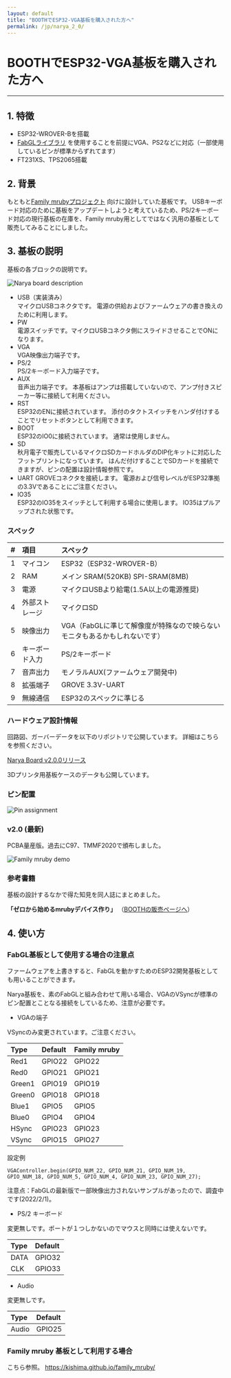 ```yaml
---
layout: default
title: "BOOTHでESP32-VGA基板を購入された方へ"
permalink: /jp/narya_2_0/
---
```


# BOOTHでESP32-VGA基板を購入された方へ

---

## 1. 特徴

* ESP32-WROVER-Bを搭載
* [FabGLライブラリ](http://www.fabglib.org/) を使用することを前提にVGA、PS2などに対応（一部使用しているピンが標準からずれてます）
* FT231XS、TPS2065搭載

## 2. 背景

もともと[Family mrubyプロジェクト](https://kishima.github.io/family_mruby/) 向けに設計していた基板です。
USBキーボード対応のために基板をアップデートしようと考えているため、PS/2キーボード対応の現行基板の在庫を、Family mruby用としてではなく汎用の基板として販売してみることにしました。

## 3. 基板の説明

基板の各ブロックの説明です。

<img src="/images/Narya2.0_org_mark.jpg" alt="Narya board description">

* USB（実装済み）  
マイクロUSBコネクタです。
電源の供給およびファームウェアの書き換えのために利用します。
* PW  
電源スイッチです。マイクロUSBコネクタ側にスライドさせることでONになります。
* VGA  
VGA映像出力端子です。
* PS/2  
PS/2キーボード入力端子です。
* AUX  
音声出力端子です。
本基板はアンプは搭載していないので、アンプ付きスピーカー等に接続して利用ください。
* RST  
ESP32のENに接続されています。
添付のタクトスイッチをハンダ付けすることでリセットボタンとして利用できます。
* BOOT  
ESP32のIO0に接続されています。
通常は使用しません。
* SD  
秋月電子で販売しているマイクロSDカードホルダのDIP化キットに対応したフットプリントになっています。
はんだ付けすることでSDカードを接続できますが、ピンの配置は設計情報参照です。
* UART
GROVEコネクタを接続します。
電源および信号レベルがESP32準拠の3.3Vであることにご注意ください。
* IO35  
ESP32のIO35をスイッチとして利用する場合に使用します。
IO35はプルアップされた状態です。

### スペック

| # | 項目 | スペック |
|:---:|:---|:---|
|1 | マイコン | ESP32（ESP32-WROVER-B） |
|2 | RAM | メイン SRAM(520KB) SPI-SRAM(8MB) |
|3 | 電源 | マイクロUSBより給電(1.5A以上の電源推奨) |
|4 | 外部ストレージ | マイクロSD |
|5 | 映像出力 | VGA（FabGLに準じて解像度が特殊なので映らないモニタもあるかもしれないです） |
|6 | キーボード入力 | PS/2キーボード |
|7 | 音声出力 | モノラルAUX(ファームウェア開発中) |
|8 | 拡張端子 | GROVE 3.3V-UART |
|9 | 無線通信 | ESP32のスペックに準じる |


### ハードウェア設計情報

回路図、ガーバーデータを以下のリポジトリで公開しています。
詳細はこちらを参照ください。

[Narya Board v2.0.0リリース](https://github.com/kishima/narya_board/releases)

3Dプリンタ用基板ケースのデータも公開しています。

### ピン配置

<img src="/images/pinconfig.png" alt="Pin assignment">

### v2.0 (最新)

PCBA量産版。過去にC97、TMMF2020で頒布しました。

<img src="/images/Narya2.0.jpg" alt="Family mruby demo">


### 参考書籍

基板の設計するなかで得た知見を同人誌にまとめました。

**「ゼロから始めるmrubyデバイス作り」** （[BOOTHの販売ページへ](https://silentworlds.booth.pm/items/1564678)）


## 4. 使い方

### FabGL基板として使用する場合の注意点

ファームウェアを上書きすると、FabGLを動かすためのESP32開発基板としても用いることができます。

Narya基板を、素のFabGLと組み合わせて用いる場合、VGAのVSyncが標準のピン配置とことなる接続をしているため、注意が必要です。

* VGAの端子

VSyncのみ変更されています。ご注意ください。

|Type|Default|Family mruby|
|:---|:------|:-----------|
|Red1  |GPIO22 |GPIO22 |
|Red0  |GPIO21 |GPIO21 |
|Green1|GPIO19 |GPIO19 |
|Green0|GPIO18 |GPIO18 |
|Blue1 |GPIO5  |GPIO5  |
|Blue0 |GPIO4  |GPIO4  |
|HSync |GPIO23 |GPIO23 |
|VSync |GPIO15 |GPIO27 |

設定例

```
VGAController.begin(GPIO_NUM_22, GPIO_NUM_21, GPIO_NUM_19, GPIO_NUM_18, GPIO_NUM_5, GPIO_NUM_4, GPIO_NUM_23, GPIO_NUM_27);
```

注意点：FabGLの最新版で一部映像出力されないサンプルがあったので、調査中です(2022/2/1)。

* PS/2 キーボード

変更無しです。ポートが１つしかないのでマウスと同時には使えないです。

|Type|Default|
|:---|:------|
|DATA  |GPIO32 |
|CLK   |GPIO33 |

* Audio

変更無しです。

|Type|Default|
|:---|:------|
|Audio  |GPIO25 |

### Family mruby 基板として利用する場合

こちら参照。
https://kishima.github.io/family_mruby/

